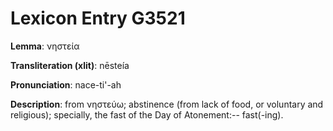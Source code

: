 # Lexicon Entry G3521

**Lemma**: νηστεία

**Transliteration (xlit)**: nēsteía

**Pronunciation**: nace-ti'-ah

**Description**:
from νηστεύω; abstinence (from lack of food, or voluntary and religious); specially, the fast of the Day of Atonement:-- fast(-ing).
